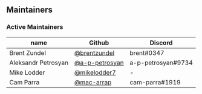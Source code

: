 ## Maintainers

### Active Maintainers
| name         | Github                                         | Discord        |
|--------------|------------------------------------------------|----------------|
| Brent Zundel | [@brentzundel](https://github.com/brentzundel) | brent#0347     |
 | Aleksandr Petrosyan | [@a-p-petrosyan](https://github.com/a-p-petrosyan) | a-p-petrosyan#9734 |
| Mike Lodder  | [@mikelodder7](https://github.com/mikelodder7) | -              |
| Cam Parra    | [@mac-arrap](https://github.com/mac-arrap)     | cam-parra#1919 |

